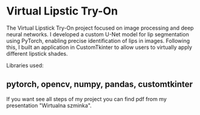 # Virtual Lipstic Try-On 
The Virtual Lipstick Try-On project focused on image processing and deep neural networks. I developed a custom U-Net model for lip segmentation using PyTorch, enabling precise identification of lips in images. Following this, I built an application in CustomTkinter to allow users to virtually apply different lipstick shades. 

Libraries used: 
## pytorch, opencv, numpy, pandas, customtkinter 

If you want see all steps of my project you can find pdf from my presentation "Wirtualna szminka". 
